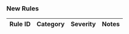 ### New Rules

Rule ID | Category | Severity | Notes
--------|----------|----------|--------------------